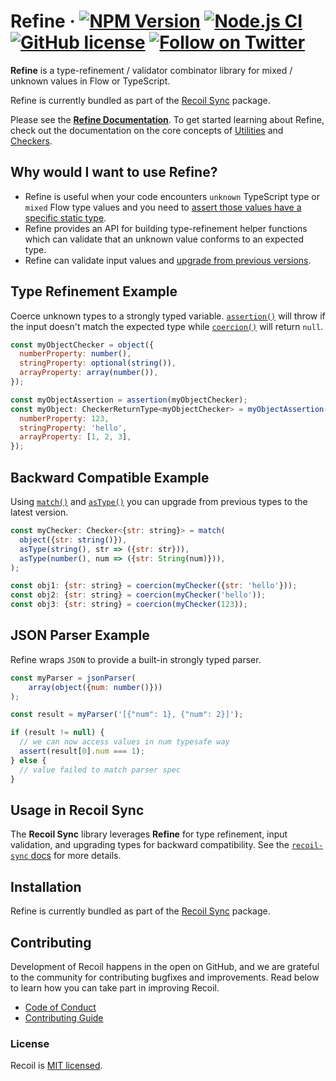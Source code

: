 # Refine &middot; [![NPM Version](https://img.shields.io/npm/v/recoil-sync)](https://www.npmjs.com/package/recoil-sync) [![Node.js CI](https://github.com/facebookexperimental/Recoil/workflows/Node.js%20CI/badge.svg)](https://github.com/facebookexperimental/Recoil/actions) [![GitHub license](https://img.shields.io/badge/license-MIT-blue.svg)](https://github.com/facebookexperimental/Recoil/blob/main/LICENSE) [![Follow on Twitter](https://img.shields.io/twitter/follow/recoiljs?label=Follow%20Recoil&style=social)](https://twitter.com/recoiljs)

**Refine** is a type-refinement / validator combinator library for mixed / unknown values in Flow or TypeScript.

Refine is currently bundled as part of the [Recoil Sync](https://recoiljs.org/docs/recoil-sync/introduction) package.

Please see the [**Refine Documentation**](https://recoiljs.org/docs/refine/Introduction).  To get started learning about Refine, check out the documentation on the core concepts of [Utilities](https://recoiljs.org/docs/refine/api/Utilities) and [Checkers](https://recoiljs.org/docs/refine/api/Checkers).

## Why would I want to use Refine?
- Refine is useful when your code encounters `unknown` TypeScript type or `mixed` Flow type values and you need to [assert those values have a specific static type](https://recoiljs.org/docs/refine/Introduction#type-refinement-example).
- Refine provides an API for building type-refinement helper functions which can validate that an unknown value conforms to an expected type.
- Refine can validate input values and [upgrade from previous versions](https://recoiljs.org/docs/refine/Introduction#backward-compatible-example).

## Type Refinement Example

Coerce unknown types to a strongly typed variable.  [`assertion()`](https://recoiljs.org/docs/refine/api/Utilities#assertion) will throw if the input doesn't match the expected type while [`coercion()`](https://recoiljs.org/docs/refine/api/Utilities#coercion) will return `null`.

```jsx
const myObjectChecker = object({
  numberProperty: number(),
  stringProperty: optional(string()),
  arrayProperty: array(number()),
});

const myObjectAssertion = assertion(myObjectChecker);
const myObject: CheckerReturnType<myObjectChecker> = myObjectAssertion({
  numberProperty: 123,
  stringProperty: 'hello',
  arrayProperty: [1, 2, 3],
});
```

## Backward Compatible Example

Using [`match()`](https://recoiljs.org/docs/refine/api/Advanced_Checkers#match) and [`asType()`](https://recoiljs.org/docs/refine/api/Advanced_Checkers#asType) you can upgrade from previous types to the latest version.

```jsx
const myChecker: Checker<{str: string}> = match(
  object({str: string()}),
  asType(string(), str => ({str: str})),
  asType(number(), num => ({str: String(num)})),
);

const obj1: {str: string} = coercion(myChecker({str: 'hello'}));
const obj2: {str: string} = coercion(myChecker('hello'));
const obj3: {str: string} = coercion(myChecker(123));
```


## JSON Parser Example

Refine wraps `JSON` to provide a built-in strongly typed parser.

```jsx
const myParser = jsonParser(
    array(object({num: number()}))
);

const result = myParser('[{"num": 1}, {"num": 2}]');

if (result != null) {
  // we can now access values in num typesafe way
  assert(result[0].num === 1);
} else {
  // value failed to match parser spec
}
```

## Usage in Recoil Sync

The **Recoil Sync** library leverages **Refine** for type refinement, input validation, and upgrading types for backward compatibility.  See the [`recoil-sync` docs](https://recoiljs.org/docs/recoil-sync/introduction) for more details.

## Installation

Refine is currently bundled as part of the [Recoil Sync](https://recoiljs.org/docs/recoil-sync/introduction) package.

## Contributing

Development of Recoil happens in the open on GitHub, and we are grateful to the community for contributing bugfixes and improvements. Read below to learn how you can take part in improving Recoil.

- [Code of Conduct](./CODE_OF_CONDUCT.md)
- [Contributing Guide](./CONTRIBUTING.md)

### License

Recoil is [MIT licensed](./LICENSE).

